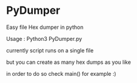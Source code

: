 # PyDumper
Easy file Hex dumper in python 


Usage : 
Python3 PyDumper.py

currently script runs on a single file

but you can create as many hex dumps as you like

in order to do so check main() for example :)
